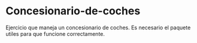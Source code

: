 # Concesionario-de-coches

Ejercicio que maneja un concesionario de coches. Es necesario el paquete utiles para que funcione correctamente.
